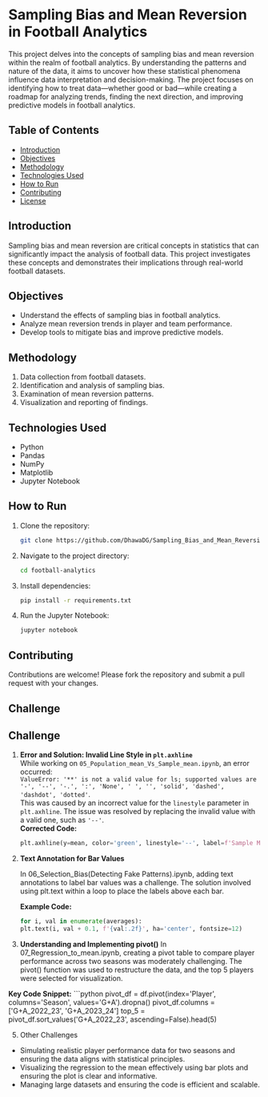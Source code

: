 # Sampling Bias and Mean Reversion in Football Analytics

This project delves into the concepts of sampling bias and mean reversion within the realm of football analytics. By understanding the patterns and nature of the data, it aims to uncover how these statistical phenomena influence data interpretation and decision-making. The project focuses on identifying how to treat data—whether good or bad—while creating a roadmap for analyzing trends, finding the next direction, and improving predictive models in football analytics.

## Table of Contents
- [Introduction](#introduction)
- [Objectives](#objectives)
- [Methodology](#methodology)
- [Technologies Used](#technologies-used)
- [How to Run](#how-to-run)
- [Contributing](#contributing)
- [License](#license)

## Introduction
Sampling bias and mean reversion are critical concepts in statistics that can significantly impact the analysis of football data. This project investigates these concepts and demonstrates their implications through real-world football datasets.

## Objectives
- Understand the effects of sampling bias in football analytics.
- Analyze mean reversion trends in player and team performance.
- Develop tools to mitigate bias and improve predictive models.

## Methodology
1. Data collection from football datasets.
2. Identification and analysis of sampling bias.
3. Examination of mean reversion patterns.
4. Visualization and reporting of findings.

## Technologies Used
- Python
- Pandas
- NumPy
- Matplotlib
- Jupyter Notebook

## How to Run
1. Clone the repository:
    ```bash
    git clone https://github.com/DhawaDG/Sampling_Bias_and_Mean_Reversion_in_Football_Analytics
    ```
2. Navigate to the project directory:
    ```bash
    cd football-analytics
    ```
3. Install dependencies:
    ```bash
    pip install -r requirements.txt
    ```
4. Run the Jupyter Notebook:
    ```bash
    jupyter notebook
    ```

## Contributing
Contributions are welcome! Please fork the repository and submit a pull request with your changes.

## Challenge
## Challenge

1. **Error and Solution: Invalid Line Style in `plt.axhline`**  
   While working on `05_Population_mean_Vs_Sample_mean.ipynb`, an error occurred:  
   `ValueError: '**' is not a valid value for ls; supported values are '-', '--', '-.', ':', 'None', ' ', '', 'solid', 'dashed', 'dashdot', 'dotted'`.  
   This was caused by an incorrect value for the `linestyle` parameter in `plt.axhline`. The issue was resolved by replacing the invalid value with a valid one, such as `'--'`.  
   **Corrected Code:**  
   ```python
   plt.axhline(y=mean, color='green', linestyle='--', label=f'Sample Mean: {mean:.2f}')

2. **Text Annotation for Bar Values**

    In 06_Selection_Bias(Detecting Fake Patterns).ipynb, adding text annotations to label bar values was a challenge. The solution involved using plt.text within a loop to place the labels above each bar.
   
    **Example Code:**
    ```python
    for i, val in enumerate(averages):
    plt.text(i, val + 0.1, f'{val:.2f}', ha='center', fontsize=12)

 3. **Understanding and Implementing pivot()**
   In 07_Regression_to_mean.ipynb, creating a pivot table to compare player performance across two seasons was moderately challenging. The pivot() function was used to restructure the data, and the top 5 players were selected for visualization.

**Key Code Snippet:**
    ```python
    pivot_df = df.pivot(index='Player', columns='Season', values='G+A').dropna()
    pivot_df.columns = ['G+A_2022_23', 'G+A_2023_24']
    top_5 = pivot_df.sort_values('G+A_2022_23', ascending=False).head(5)

5. Other Challenges

- Simulating realistic player performance data for two seasons and ensuring the data aligns with statistical principles.
- Visualizing the regression to the mean effectively using bar plots and ensuring the plot is clear and informative.
- Managing large datasets and ensuring the code is efficient and scalable.

